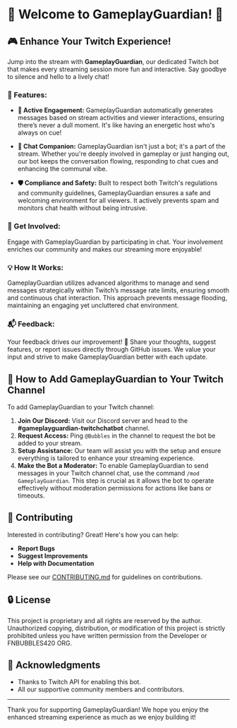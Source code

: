 # 🌟 Welcome to GameplayGuardian! 🌟

## 🎮 Enhance Your Twitch Experience!

Jump into the stream with **GameplayGuardian**, our dedicated Twitch bot that makes every streaming session more fun and interactive. Say goodbye to silence and hello to a lively chat!

### 🎉 Features:

- **📢 Active Engagement:** GameplayGuardian automatically generates messages based on stream activities and viewer interactions, ensuring there’s never a dull moment. It's like having an energetic host who's always on cue!

- **🤖 Chat Companion:** GameplayGuardian isn't just a bot; it's a part of the stream. Whether you're deeply involved in gameplay or just hanging out, our bot keeps the conversation flowing, responding to chat cues and enhancing the communal vibe.

- **🛡️ Compliance and Safety:** Built to respect both Twitch's regulations and community guidelines, GameplayGuardian ensures a safe and welcoming environment for all viewers. It actively prevents spam and monitors chat health without being intrusive.

### 🌈 Get Involved:

Engage with GameplayGuardian by participating in chat. Your involvement enriches our community and makes our streaming more enjoyable!

### 💡 How It Works:

GameplayGuardian utilizes advanced algorithms to manage and send messages strategically within Twitch’s message rate limits, ensuring smooth and continuous chat interaction. This approach prevents message flooding, maintaining an engaging yet uncluttered chat environment.

### 📬 Feedback:

Your feedback drives our improvement! 💬 Share your thoughts, suggest features, or report issues directly through GitHub issues. We value your input and strive to make GameplayGuardian better with each update.

## 📖 How to Add GameplayGuardian to Your Twitch Channel

To add GameplayGuardian to your Twitch channel:

1. **Join Our Discord:** Visit our Discord server and head to the **#gameplayguardian-twitchchatbot** channel.
2. **Request Access:** Ping `@Bubbles` in the channel to request the bot be added to your stream.
3. **Setup Assistance:** Our team will assist you with the setup and ensure everything is tailored to enhance your streaming experience.
4. **Make the Bot a Moderator:** To enable GameplayGuardian to send messages in your Twitch channel chat, use the command `/mod GameplayGuardian`. This step is crucial as it allows the bot to operate effectively without moderation permissions for actions like bans or timeouts.

## 🤝 Contributing

Interested in contributing? Great! Here's how you can help:

- **Report Bugs**
- **Suggest Improvements**
- **Help with Documentation**

Please see our [CONTRIBUTING.md](CONTRIBUTING.md) for guidelines on contributions.

## 🔒 License

This project is proprietary and all rights are reserved by the author. Unauthorized copying, distribution, or modification of this project is strictly prohibited unless you have written permission from the Developer or FNBUBBLES420 ORG.

## 🙌 Acknowledgments

- Thanks to Twitch API for enabling this bot.
- All our supportive community members and contributors.

---

Thank you for supporting GameplayGuardian! We hope you enjoy the enhanced streaming experience as much as we enjoy building it!
